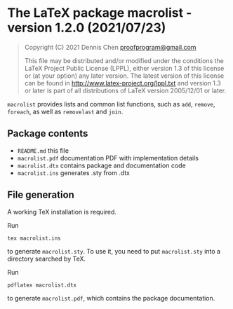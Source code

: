 # The LaTeX package macrolist - version 1.2.0 (2021/07/23)

> Copyright (C) 2021 Dennis Chen <proofprogram@gmail.com>
>
> This file may be distributed and/or modified under
> the conditions the LaTeX Project Public License (LPPL),
> either version 1.3 of this license or (at your option)
> any later version. The latest version of this license
> can be found in
> http://www.latex-project.org/lppl.txt
> and version 1.3 or later is part of all distributions of LaTeX
> version 2005/12/01 or later.

`macrolist` provides lists and common list functions, such as `add`, `remove`, `foreach`, as well as `removelast` and `join`.

## Package contents

- `README.md` this file
- `macrolist.pdf` documentation PDF with implementation details
- `macrolist.dtx` contains package and documentation code
- `macrolist.ins` generates .sty from .dtx

## File generation

A working TeX installation is required.

Run

    tex macrolist.ins

to generate `macrolist.sty`. To use it, you need to put `macrolist.sty` into a directory searched by TeX.

Run

    pdflatex macrolist.dtx

to generate `macrolist.pdf`, which contains the package documentation.
